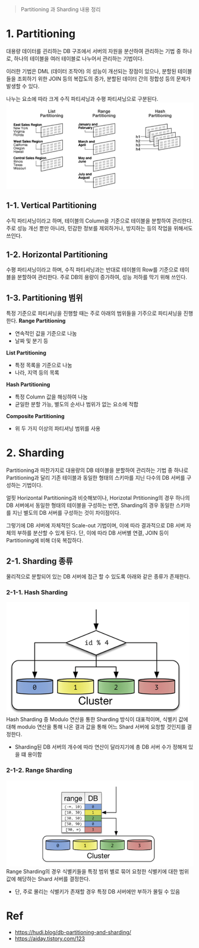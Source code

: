 > Partitioning 과 Sharding 내용 정리
# 1. Partitioning
대용량 데이터를 괸리하는 DB 구조에서 서버의 자원을 분산하여 관리하는 기법 중 하나로, 하나의 테이블을 여러 테이블로 나누어서 관리하는 기법이다.

이러한 기법은 DML (데이터 조작어) 의 성능이 개선되는 장점이 있으나, 분할된 테이블들을 조회하기 위한 JOIN 등의 복잡도의 증가, 분할된 데이터 간의 정합성 등의 문제가 발생할 수 있다.

나누는 요소에 따라 크게 수직 파티셔닝과 수평 파티셔닝으로 구분된다.
![](images/Pasted%20image%2020231218023506.png)
## 1-1. Vertical Partitioning
수직 파티셔닝이라고 하며, 테이블의 Column을 기준으로 테이블을 분할하여 관리한다.
주로 성능 개선 뿐만 아니라, 민감한 정보를 제외하거나, 방지하는 등의 작업을 위해서도 쓰인다.
## 1-2. Horizontal Partitioning
수평 파티셔닝이라고 하며, 수직 파티셔닝과는 반대로 테이블의 Row를 기준으로 테이블을 분할하여 관리한다.
주로 DB의 용량이 증가하여, 성능 저하를 막기 위해 쓰인다.
## 1-3. Partitioning 범위
특정 기준으로 파티셔닝을 진행할 때는 주로 아래의 범위들을 기주으로 파티셔닝을 진행한다.
**Range Partitioning**
- 연속적인 값을 기준으로 나눔
- 날짜 및 분기 등

**List Partitioning**
- 특정 목록을 기준으로 나눔
- 나라, 지역 등의 목록

**Hash Partitioning**
- 특정 Column 값을 해싱하여 나눔
- 균일한 분할 가능, 별도의 순서나 범위가 없는 요소에 적합

**Composite Partitioning**
- 위 두 가지 이상의 파티셔닝 범위를 사용
# 2. Sharding
Partitioning과 마찬가지로 대용량의 DB 테이블을 분할하여 관리하는 기법 중 하나로 Partitioning과 달리 기존 테이블과 동일한 형태의 스키마를 지닌 다수의 DB 서버를 구성하는 기법이다.

얼핏 Horizontal Partitioning과 비슷해보이나, Horizotal Prtitioning의 경우 하나의 DB 서버에서 동일한 형태의 테이블을 구성하는 반면, Sharding의 경우 동일한 스키마를 지닌 별도의 DB 서버를 구성하는 것이 차이점이다.

그렇기에 DB 서버에 자체적인 Scale-out 기법이며, 이에 따라 결과적으로 DB 서버 자체의 부하를 분산할 수 있게 된다. 단, 이에 따라 DB 서버별 연결, JOIN 등이 Partitioning에 비해 더욱 복잡하다.

## 2-1. Sharding 종류
물리적으로 분할되어 있는 DB 서버에 접근 할 수 있도록 아래와 같은 종류가 존재한다.
### 2-1-1. Hash Sharding
![](images/Pasted%20image%2020231218023449.png)
Hash Sharding 중 Modulo 연산을 통한 Sharding 방식이 대표적이며, 식별키 값에 대해 modulo 연산을 통해 나온 결과 값을 통해 어느 Shard 서버에 요청할 것인지를 결정한다.
- Sharding된 DB 서버의 개수에 따라 연산이 달라지기에 총 DB 서버 수가 정해져 있을 떄 용이함
### 2-1-2. Range Sharding
![](images/Pasted%20image%2020231218023738.png)
Range Sharding의 경우 식별키들을 특정 범위 별로 묶어 요청한 식별키에 대한 범위 값에 해당하는 Shard 서버를 결정한다.
- 단, 주로 몰리는 식별키가 존재할 경우 특정 DB 서버에만 부하가 몰릴 수 있음
# Ref
- https://hudi.blog/db-partitioning-and-sharding/
- https://aiday.tistory.com/123